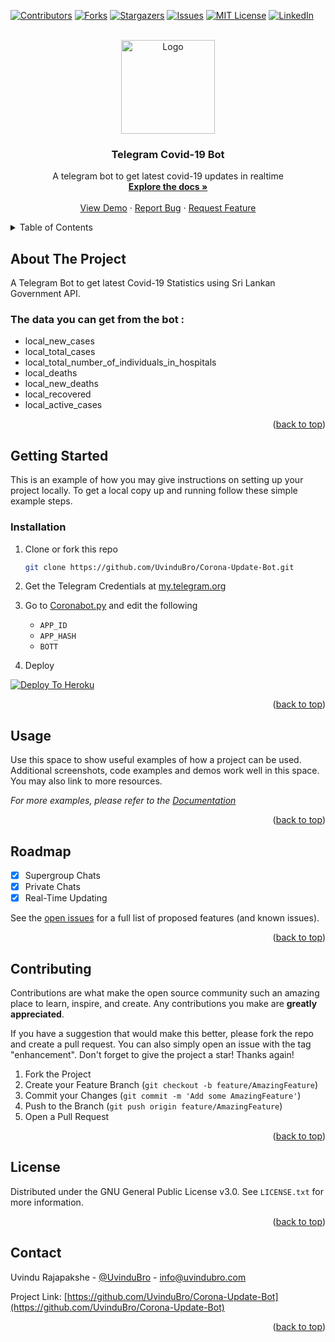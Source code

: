 <a name="readme-top"></a>


<!-- PROJECT SHIELDS -->

[![Contributors][contributors-shield]][contributors-url]
[![Forks][forks-shield]][forks-url]
[![Stargazers][stars-shield]][stars-url]
[![Issues][issues-shield]][issues-url]
[![MIT License][license-shield]][license-url]
[![LinkedIn][linkedin-shield]][linkedin-url]



<!-- PROJECT LOGO -->
<br />
<div align="center">
  <a href="https://github.com/UvinduBro/Corona-Update-Bot">
    <img src="https://telegra.ph/file/ece9c5aedd5d44a04c184.jpg" alt="Logo" width="150">
  </a>

<h3 align="center">Telegram Covid-19 Bot</h3>

  <p align="center">
    A telegram bot to get latest covid-19 updates in realtime
    <br />
    <a href="https://github.com/UvinduBro/Corona-Update-Bot"><strong>Explore the docs »</strong></a>
    <br />
    <br />
    <a href="https://github.com/UvinduBro/Corona-Update-Bot">View Demo</a>
    ·
    <a href="https://github.com/UvinduBro/Corona-Update-Bot/issues">Report Bug</a>
    ·
    <a href="https://github.com/UvinduBro/Corona-Update-Bot/issues">Request Feature</a>
  </p>
</div>



<!-- TABLE OF CONTENTS -->
<details>
  <summary>Table of Contents</summary>
  <ol>
    <li>
      <a href="#about-the-project">About The Project</a>
    </li>
    <li>
      <a href="#getting-started">Getting Started</a>
      <ul>
        <li><a href="#installation">Installation</a></li>
      </ul>
    </li>
    <li><a href="#usage">Usage</a></li>
    <li><a href="#roadmap">Roadmap</a></li>
    <li><a href="#contributing">Contributing</a></li>
    <li><a href="#license">License</a></li>
    <li><a href="#contact">Contact</a></li>
  </ol>
</details>



<!-- ABOUT THE PROJECT -->
## About The Project

A Telegram Bot to get latest Covid-19 Statistics using Sri Lankan Government API.

### The data you can get from the bot :

* local_new_cases
* local_total_cases
* local_total_number_of_individuals_in_hospitals
* local_deaths
* local_new_deaths
* local_recovered
* local_active_cases


<p align="right">(<a href="#readme-top">back to top</a>)</p>




<!-- GETTING STARTED -->
## Getting Started

This is an example of how you may give instructions on setting up your project locally.
To get a local copy up and running follow these simple example steps.



### Installation

1. Clone or fork this repo
   ```sh
   git clone https://github.com/UvinduBro/Corona-Update-Bot.git
   ```
2. Get the Telegram Credentials at [my.telegram.org](https://my.telegram.org)

3. Go to [Coronabot.py](https://github.com/UvinduBro/Corona-Update-Bot/blob/main/CoronaBot.py) and edit the following
   * ```APP_ID```
   * ```APP_HASH```
   * ```BOTT```
   
3. Deploy

  [![Deploy To Heroku](https://www.herokucdn.com/deploy/button.svg)](https://heroku.com/deploy?template=https://github.com/UvinduBro/Corona-Update-Bot)

<p align="right">(<a href="#readme-top">back to top</a>)</p>



<!-- USAGE EXAMPLES -->
## Usage

Use this space to show useful examples of how a project can be used. Additional screenshots, code examples and demos work well in this space. You may also link to more resources.

_For more examples, please refer to the [Documentation](https://example.com)_

<p align="right">(<a href="#readme-top">back to top</a>)</p>



<!-- ROADMAP -->
## Roadmap

-   [x] Supergroup Chats
-   [x] Private Chats
-   [x] Real-Time Updating

See the [open issues](https://github.com/UvinduBro/Corona-Update-Bot/issues) for a full list of proposed features (and known issues).

<p align="right">(<a href="#readme-top">back to top</a>)</p>



<!-- CONTRIBUTING -->
## Contributing

Contributions are what make the open source community such an amazing place to learn, inspire, and create. Any contributions you make are **greatly appreciated**.

If you have a suggestion that would make this better, please fork the repo and create a pull request. You can also simply open an issue with the tag "enhancement".
Don't forget to give the project a star! Thanks again!

1. Fork the Project
2. Create your Feature Branch (`git checkout -b feature/AmazingFeature`)
3. Commit your Changes (`git commit -m 'Add some AmazingFeature'`)
4. Push to the Branch (`git push origin feature/AmazingFeature`)
5. Open a Pull Request

<p align="right">(<a href="#readme-top">back to top</a>)</p>



<!-- LICENSE -->
## License

Distributed under the GNU General Public License v3.0. See `LICENSE.txt` for more information.

<p align="right">(<a href="#readme-top">back to top</a>)</p>



<!-- CONTACT -->
## Contact

Uvindu Rajapakshe - [@UvinduBro](https://twitter.com/UvinduBro) - info@uvindubro.com

Project Link: [https://github.com/UvinduBro/Corona-Update-Bot](https://github.com/UvinduBro/Corona-Update-Bot)

<p align="right">(<a href="#readme-top">back to top</a>)</p>



<!-- MARKDOWN LINKS & IMAGES -->
<!-- https://www.markdownguide.org/basic-syntax/#reference-style-links -->
[contributors-shield]: https://img.shields.io/github/contributors/UvinduBro/Corona-Update-Bot.svg?style=for-the-badge
[contributors-url]: https://github.com/UvinduBro/Corona-Update-Bot/graphs/contributors
[forks-shield]: https://img.shields.io/github/forks/UvinduBro/Corona-Update-Bot.svg?style=for-the-badge
[forks-url]: https://github.com/UvinduBro/Corona-Update-Bot/network/members
[stars-shield]: https://img.shields.io/github/stars/UvinduBro/Corona-Update-Bot.svg?style=for-the-badge
[stars-url]: https://github.com/UvinduBro/Corona-Update-Bot/stargazers
[issues-shield]: https://img.shields.io/github/issues/UvinduBro/Corona-Update-Bot.svg?style=for-the-badge
[issues-url]: https://github.com/UvinduBro/Corona-Update-Bot/issues
[license-shield]: https://img.shields.io/github/license/UvinduBro/Corona-Update-Bot.svg?style=for-the-badge
[license-url]: https://github.com/UvinduBro/Corona-Update-Bot/blob/master/LICENSE.txt
[linkedin-shield]: https://img.shields.io/badge/-LinkedIn-black.svg?style=for-the-badge&logo=linkedin&colorB=555
[linkedin-url]: https://linkedin.com/in/linkedin_username
[product-screenshot]: images/screenshot.png
[Next.js]: https://img.shields.io/badge/next.js-000000?style=for-the-badge&logo=nextdotjs&logoColor=white
[Next-url]: https://nextjs.org/
[React.js]: https://img.shields.io/badge/React-20232A?style=for-the-badge&logo=react&logoColor=61DAFB
[React-url]: https://reactjs.org/
[Vue.js]: https://img.shields.io/badge/Vue.js-35495E?style=for-the-badge&logo=vuedotjs&logoColor=4FC08D
[Vue-url]: https://vuejs.org/
[Angular.io]: https://img.shields.io/badge/Angular-DD0031?style=for-the-badge&logo=angular&logoColor=white
[Angular-url]: https://angular.io/
[Svelte.dev]: https://img.shields.io/badge/Svelte-4A4A55?style=for-the-badge&logo=svelte&logoColor=FF3E00
[Svelte-url]: https://svelte.dev/
[Laravel.com]: https://img.shields.io/badge/Laravel-FF2D20?style=for-the-badge&logo=laravel&logoColor=white
[Laravel-url]: https://laravel.com
[Bootstrap.com]: https://img.shields.io/badge/Bootstrap-563D7C?style=for-the-badge&logo=bootstrap&logoColor=white
[Bootstrap-url]: https://getbootstrap.com
[JQuery.com]: https://img.shields.io/badge/jQuery-0769AD?style=for-the-badge&logo=jquery&logoColor=white
[JQuery-url]: https://jquery.com 

